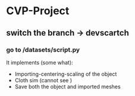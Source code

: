# CVP-Project
## switch the branch -> devscartch 

### go to /datasets/script.py

It implements (some what):
- Importing-centering-scaling of the object
- Cloth sim (cannot see )
- Save both the object and imported meshes
